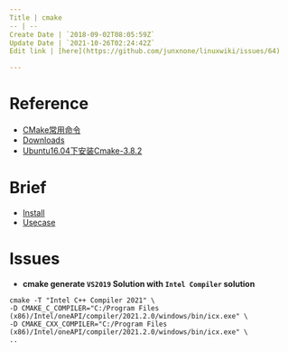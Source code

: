 ```yaml
---
Title | cmake
-- | --
Create Date | `2018-09-02T08:05:59Z`
Update Date | `2021-10-26T02:24:42Z`
Edit link | [here](https://github.com/junxnone/linuxwiki/issues/64)

---
```

# Reference
- [CMake常用命令](https://www.jianshu.com/p/8909efe13308)
- [Downloads](https://cmake.org/files/)
- [Ubuntu16.04下安装Cmake-3.8.2](https://blog.csdn.net/l1216766050/article/details/77513045)

# Brief
- [Install](./cmake_install)
- [Usecase](./cmake_usecase)




# Issues
- **cmake generate `VS2019` Solution with `Intel Compiler` solution**

```
cmake -T "Intel C++ Compiler 2021" \
-D CMAKE_C_COMPILER="C:/Program Files (x86)/Intel/oneAPI/compiler/2021.2.0/windows/bin/icx.exe" \
-D CMAKE_CXX_COMPILER="C:/Program Files (x86)/Intel/oneAPI/compiler/2021.2.0/windows/bin/icx.exe" \
..
```

